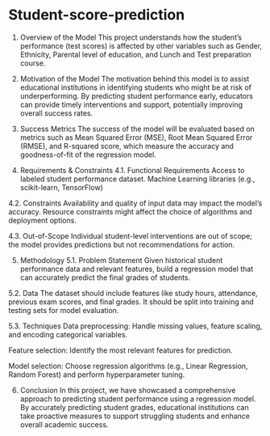# Student-score-prediction

1. Overview of the Model
This project understands how the student’s performance (test scores) is affected by other variables such as Gender, Ethnicity, Parental level of education, and Lunch and Test preparation course.

2. Motivation of the Model
The motivation behind this model is to assist educational institutions in identifying students who might be at risk of underperforming. By predicting student performance early, educators can provide timely interventions and support, potentially improving overall success rates.

3. Success Metrics
The success of the model will be evaluated based on metrics such as Mean Squared Error (MSE), Root Mean Squared Error (RMSE), and R-squared score, which measure the accuracy and goodness-of-fit of the regression model.

4. Requirements & Constraints
4.1. Functional Requirements
Access to labeled student performance dataset. Machine Learning libraries (e.g., scikit-learn, TensorFlow)

4.2. Constraints
Availability and quality of input data may impact the model’s accuracy. Resource constraints might affect the choice of algorithms and deployment options.

4.3. Out-of-Scope
Individual student-level interventions are out of scope; the model provides predictions but not recommendations for action.

5. Methodology
5.1. Problem Statement
Given historical student performance data and relevant features, build a regression model that can accurately predict the final grades of students.

5.2. Data
The dataset should include features like study hours, attendance, previous exam scores, and final grades. It should be split into training and testing sets for model evaluation.

5.3. Techniques
Data preprocessing: Handle missing values, feature scaling, and encoding categorical variables.

Feature selection: Identify the most relevant features for prediction.

Model selection: Choose regression algorithms (e.g., Linear Regression, Random Forest) and perform hyperparameter tuning.


6. Conclusion
In this project, we have showcased a comprehensive approach to predicting student performance using a regression model. By accurately predicting student grades, educational institutions can take proactive measures to support struggling students and enhance overall academic success.
